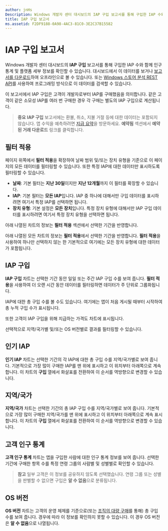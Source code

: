 ```yaml
---
author: jnHs
Description: Windows 개발자 센터 대시보드의 IAP 구입 보고서를 통해 구입한 IAP 수와 함께 인구 통계 및 플랫폼 세부 정보를 확인할 수 있습니다.
title: IAP 구입 보고서
ms.assetid: F2DF9188-0A98-4AC3-81C0-3E2C37B15582
---
```


# IAP 구입 보고서


Windows 개발자 센터 대시보드의 **IAP 구입** 보고서를 통해 구입한 IAP 수와 함께 인구 통계 및 플랫폼 세부 정보를 확인할 수 있습니다. 대시보드에서 이 데이터를 보거나 [보고서를 다운로드](download-analytic-reports.md)하여 오프라인으로 볼 수 있습니다. 또는 [Windows 스토어 분석 REST API](../monetize/access-analytics-data-using-windows-store-services.md)를 사용하여 프로그래밍 방식으로 이 데이터를 검색할 수 있습니다.

이 보고서에서 IAP 구입은 고객이 개발자로부터 IAP를 구매했음을 의미합니다. 같은 고객이 같은 소모성 IAP를 여러 번 구매한 경우 각 구매는 별도의 IAP 구입으로 계산됩니다.

> **중요** **IAP 구입** 보고서에는 환불, 취소, 지불 거절 등에 대한 데이터는 포함되지 않습니다. 앱 수익을 예측하려면 [지급 요약](payout-summary.md)을 방문하세요. **예약됨** 섹션에서 **예약된 거래 다운로드** 링크를 클릭합니다.

## 필터 적용


페이지 위쪽에서 **필터 적용**을 확장하여 날짜 범위 및/또는 장치 유형을 기준으로 이 페이지의 모든 데이터를 필터링할 수 있습니다. 또한 특정 IAP에 대한 데이터만 표시하도록 필터링할 수 있습니다.

-   **날짜**: 기본 필터는 **지난 30일**이지만 **지난 12개월**까지 이 필터를 확장할 수 있습니다.
-   **IAP**: 기본 필터는 **모든 IAP**입니다. IAP 중 하나에 대해서만 구입 데이터를 표시하려면 여기서 특정 IAP를 선택하면 됩니다.
-   **장치 유형**: 기본 설정은 **모든 장치**입니다. 특정 장치 유형에 대해서만 IAP 구입 데이터를 표시하려면 여기서 특정 장치 유형을 선택하면 됩니다.

아래 나열된 차트의 정보는 **필터 적용** 섹션에서 선택한 기간을 반영합니다.

아래 나열된 모든 차트의 정보는 **필터 적용**에서 선택한 기간을 반영합니다. **필터 적용**을 사용하여 하나만 선택하지 않는 한 기본적으로 여기에는 모든 장치 유형에 대한 데이터가 포함됩니다.

## IAP 구입


**IAP 구입** 차트는 선택한 기간 동안 일일 또는 주간 IAP 구입 수를 보여 줍니다. **필터 적용**을 사용하여 더 오랜 시간 동안 데이터를 필터링하면 데이터가 주 단위로 그룹화됩니다.

IAP에 대한 총 구입 수를 볼 수도 있습니다. 여기에는 앱이 처음 게시될 때부터 시작하여 총 누적 구입 수가 표시됩니다.

또한 고객이 IAP 구입을 위해 지급하는 가격도 차트에 표시됩니다.

선택적으로 지역/국가별 및/또는 OS 버전별로 결과를 필터링할 수 있습니다.

## 인기 IAP


**인기 IAP** 차트는 선택한 기간의 각 IAP에 대한 총 구입 수를 지역/국가별로 보여 줍니다. 기본적으로 가장 많이 구매한 IAP를 맨 위에 표시하고 이 위치부터 아래쪽으로 계속합니다. 이 차트의 **구입** 열에서 화살표를 전환하여 이 순서를 역방향으로 변경할 수 있습니다.

## 지역/국가


**지역/국가** 차트는 선택한 기간의 총 IAP 구입 수를 지역/국가별로 보여 줍니다. 기본적으로 가장 많이 구매한 지역/국가를 맨 위에 표시하고 이 위치부터 아래쪽으로 계속 표시합니다. 이 차트의 **구입** 열에서 화살표를 전환하여 이 순서를 역방향으로 변경할 수 있습니다.

## 고객 인구 통계


**고객 인구 통계** 차트는 앱을 구입한 사람에 대한 인구 통계 정보를 보여 줍니다. 선택한 기간에 구매한 항목 수를 특정 연령 그룹의 사람별 및 성별별로 확인할 수 있습니다.

> **참고** 일부 고객은 이 정보를 공유하지 않도록 선택했습니다. 연령 그룹 또는 성별을 판별할 수 없으면 구입은 **알 수 없음**으로 분류됩니다.

## OS 버전


**OS 버전** 차트는 고객의 운영 체제를 기준으로(또는 [조직의 대량 구매](organizational-licensing.md)를 통해) 총 구입 수를 보여 줍니다. 경우에 따라 이 정보를 확인하지 못할 수 있습니다. 이 경우 OS 버전은 **알 수 없음**으로 나열됩니다.

 

 


<!--HONumber=May16_HO2-->


